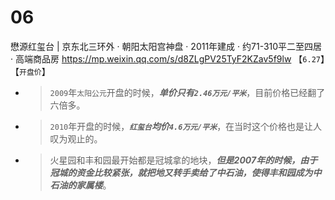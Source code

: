 
# 06

懋源红玺台 | 京东北三环外 · 朝阳太阳宫神盘 · 2011年建成 · 约71-310平二至四居 · 高端商品房 https://mp.weixin.qq.com/s/d8ZLgPV25TyF2KZav5f9lw  【`6.27`】【`开盘价`】
- > `2009`年`太阳公元`开盘的时候，***单价只有`2.46万元/平米`***，目前价格已经翻了六倍多。
- > `2010`年开盘的时候，***`红玺台`均价`4.6万元/平米`***，在当时这个价格也是让人叹为观止的。
- > 火星园和丰和园最开始都是冠城拿的地块，***但是2007年的时候，由于冠城的资金比较紧张，就把地又转手卖给了中石油，使得丰和园成为中石油的家属楼***。

